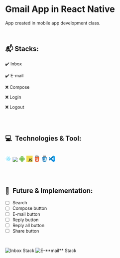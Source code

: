 # Gmail App in React Native

App created in mobile app development class.

<br>

## 📬 Stacks:

✔️ Inbox

✔️ E-mail

❌ Compose

❌ Login

❌ Logout

<br><br>

## 💻 &nbsp;Technologies & Tool:

<br>
<code><img height="20" src="https://raw.githubusercontent.com/github/explore/80688e429a7d4ef2fca1e82350fe8e3517d3494d/topics/react-native/react-native.png"></code>
<code><img height="20" src="https://i.postimg.cc/V6vWMpby/Android-Studio-Icon-2021.png"></code>
<code><img height="20" src="https://raw.githubusercontent.com/github/explore/80688e429a7d4ef2fca1e82350fe8e3517d3494d/topics/android/android.png"></code>
<code><img height="20" src="https://raw.githubusercontent.com/github/explore/80688e429a7d4ef2fca1e82350fe8e3517d3494d/topics/javascript/javascript.png"></code>
<code><img height="20" src="https://raw.githubusercontent.com/github/explore/80688e429a7d4ef2fca1e82350fe8e3517d3494d/topics/html/html.png"></code>
<code><img height="20" src="https://raw.githubusercontent.com/github/explore/80688e429a7d4ef2fca1e82350fe8e3517d3494d/topics/css/css.png"></code>
<code><img height="20" src="https://raw.githubusercontent.com/github/explore/80688e429a7d4ef2fca1e82350fe8e3517d3494d/topics/visual-studio-code/visual-studio-code.png"></code>

<br><br>

## 🚀 &nbsp;Future & Implementation:

- [ ] Search
- [ ] Compose button
- [ ] E-mail button
- [ ] Reply button
- [ ] Reply all button
- [ ] Share button

<br>

<img src="https://i.postimg.cc/FRLZ62Jk/Gmail-Stack-Cx-Entrada.png" alt="Inbox Stack" width="345" /> <img src="https://i.postimg.cc/PJbMXYyt/Gmail-Stack-Email.pngg" alt="E-**mail** Stack" width="340" />
